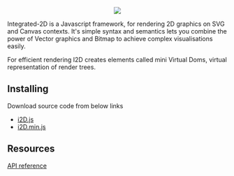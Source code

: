 <p align="center"> 
  <img src="https://avatars0.githubusercontent.com/u/33233302?s=400&u=5fce4d3bd8100ad7ea284d12b948e5f09444dd55&v=4">
</p>
Integrated-2D is a Javascript framework, for rendering 2D graphics on SVG and Canvas contexts. It's simple syntax and semantics lets you combine the power of Vector graphics and Bitmap to achieve complex visualisations easily.

For efficient rendering I2D creates elements called mini Virtual Doms, virtual representation of render trees.

## Installing

Download source code from below links

* [i2D.js](https://raw.githubusercontent.com/I2djs/I2D/master/dist/i2d.js) 
* [i2D.min.js](https://raw.githubusercontent.com/I2djs/I2D/master/dist/i2d.min.js) 

Resources
---
[API reference](https://github.com/I2djs/I2D/wiki)
    
